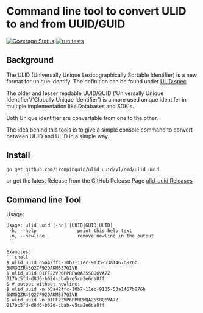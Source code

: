 # Command line tool to convert ULID to and from UUID/GUID

[![Coverage Status](https://coveralls.io/repos/github/ironpinguin/ulid_uuid/badge.svg?branch=main)](https://coveralls.io/github/ironpinguin/ulid_uuid?branch=main)
[![run tests](https://github.com/ironpinguin/ulid_uuid/actions/workflows/ci.yaml/badge.svg)](https://github.com/ironpinguin/ulid_uuid/actions/workflows/ci.yaml)

## Background
The ULID (Universally Unique Lexicographically Sortable Identifier) is a new format for unique identify.
The definition can be found under [ULID spec](https://github.com/ulid/spec)

The older and lesser readable UUID/GUID ('Universally Unique Identifier'/'Globally Unique Identifier') is a more used unique identifer in multiple implementation like Databases and SDK's.

Both Unique identifier are convertable from one to the other.

The idea behind this tools is to give a simple console command to convert between UUID and ULID in a simple way.

## Install
```shell
go get github.com/ironpinguin/ulid_uuid/v1/cmd/ulid_uuid
```
or get the latest Release from the GitHub Release Page
[ulid_uuid Releases](https://github.com/ironpinguin/ulid_uuid/releases)

## Command line Tool

Usage:
```text
Usage: ulid_uuid [-hn] [UUID|GUID|ULID]
 -h, --help               print this help text
 -n, --newline            remove newline in the output
 ``

Examples:
```shell
$ ulid_uuid b5a42ffc-10b7-11ec-9135-53a1467b876b
5NMGQZR45Q27P92DAKM537Q1VB
$ ulid_uuid 01FF2ZVP6PPRPWQAZ5S8Q6VA7Z
017bc5fd-d8d6-b62d-cbab-e5ca2e6da8ff
$ # output without newline:
$ ulid_uuid -n b5a42ffc-10b7-11ec-9135-53a1467b876b
5NMGQZR45Q27P92DAKM537Q1VB
$ ulid_uuid -n 01FF2ZVP6PPRPWQAZ5S8Q6VA7Z
017bc5fd-d8d6-b62d-cbab-e5ca2e6da8ff
```
